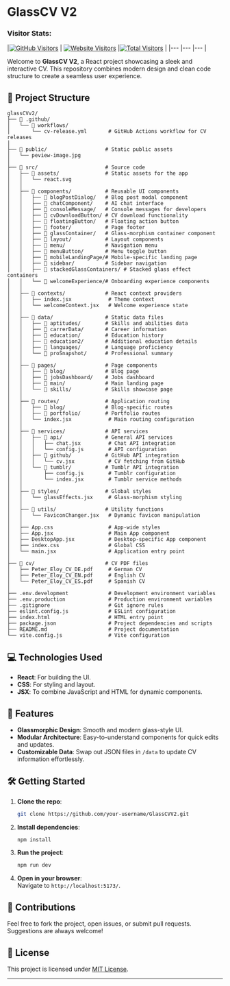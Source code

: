 # GlassCV V2

### Visitor Stats:

|[![GitHub Visitors](https://hits.seeyoufarm.com/api/count/incr/badge.svg?url=https://github.com/Peter-Eloy/glassCVv2&count_bg=%231E88E5&title_bg=%23555555&icon=github.svg&icon_color=%23E7E7E7&title=GitHub%20Visitors&edge_flat=false)](https://github.com/Peter-Eloy/glassCVv2)
   	| [![Website Visitors](https://hits.seeyoufarm.com/api/count/incr/badge.svg?url=https://petereloy.dev/website-only&count_bg=%2379C83D&title_bg=%23555555&icon=netlify.svg&icon_color=%23E7E7E7&title=Website%20Visitors&edge_flat=false)](https://petereloy.dev)
  	|[![Total Visitors](https://hits.seeyoufarm.com/api/count/incr/badge.svg?url=https://petereloy.dev&count_bg=%23FF9800&title_bg=%23555555&icon=&icon_color=%23E7E7E7&title=All%20Visitors&edge_flat=false)](https://petereloy.dev)
   	|
|---	|---	|---	|





Welcome to **GlassCV V2**, a React project showcasing a sleek and interactive CV. This repository combines modern design and clean code structure to create a seamless user experience.

## 📁 Project Structure

```
glassCVv2/
├── 📁 .github/
│   └── 📁 workflows/
│       └── cv-release.yml       # GitHub Actions workflow for CV releases
│
├── 📁 public/                   # Static public assets
│   └── peview-image.jpg
│
├── 📁 src/                      # Source code
│   ├── 📁 assets/               # Static assets for the app
│   │   └── react.svg
│   │
│   ├── 📁 components/           # Reusable UI components
│   │   ├── 📁 blogPostDialog/   # Blog post modal component
│   │   ├── 📁 chatComponent/    # AI chat interface
│   │   ├── 📁 consoleMessage/   # Console messages for developers
│   │   ├── 📁 cvDownloadButton/ # CV download functionality
│   │   ├── 📁 floatingButton/   # Floating action button
│   │   ├── 📁 footer/           # Page footer
│   │   ├── 📁 glassContainer/   # Glass-morphism container component
│   │   ├── 📁 layout/           # Layout components
│   │   ├── 📁 menu/             # Navigation menu
│   │   ├── 📁 menuButton/       # Menu toggle button
│   │   ├── 📁 mobileLandingPage/# Mobile-specific landing page
│   │   ├── 📁 sidebar/          # Sidebar navigation
│   │   ├── 📁 stackedGlassContainers/ # Stacked glass effect containers
│   │   └── 📁 welcomeExperience/# Onboarding experience components
│   │
│   ├── 📁 contexts/             # React context providers
│   │   ├── index.jsx            # Theme context
│   │   └── welcomeContext.jsx   # Welcome experience state
│   │
│   ├── 📁 data/                 # Static data files
│   │   ├── 📁 aptitudes/        # Skills and abilities data
│   │   ├── 📁 carrerData/       # Career information
│   │   ├── 📁 education/        # Education history
│   │   ├── 📁 education2/       # Additional education details
│   │   ├── 📁 languages/        # Language proficiency
│   │   └── 📁 proSnapshot/      # Professional summary
│   │
│   ├── 📁 pages/                # Page components
│   │   ├── 📁 blog/             # Blog page
│   │   ├── 📁 jobsDashboard/    # Jobs dashboard
│   │   ├── 📁 main/             # Main landing page
│   │   └── 📁 skills/           # Skills showcase page
│   │
│   ├── 📁 routes/               # Application routing
│   │   ├── 📁 blog/             # Blog-specific routes
│   │   ├── 📁 portfolio/        # Portfolio routes
│   │   └── index.jsx            # Main routing configuration
│   │
│   ├── 📁 services/             # API services
│   │   ├── 📁 api/              # General API services
│   │   │   ├── chat.jsx         # Chat API integration
│   │   │   └── config.js        # API configuration
│   │   ├── 📁 github/           # GitHub API integration
│   │   │   └── cv.jsx           # CV fetching from GitHub
│   │   └── 📁 tumblr/           # Tumblr API integration
│   │       ├── config.js        # Tumblr configuration
│   │       └── index.jsx        # Tumblr service methods
│   │
│   ├── 📁 styles/               # Global styles
│   │   └── glassEffects.jsx     # Glass-morphism styling
│   │
│   ├── 📁 utils/                # Utility functions
│   │   └── FaviconChanger.jsx   # Dynamic favicon manipulation
│   │
│   ├── App.css                  # App-wide styles
│   ├── App.jsx                  # Main App component
│   ├── DesktopApp.jsx           # Desktop-specific App component
│   ├── index.css                # Global CSS
│   └── main.jsx                 # Application entry point
│
├── 📁 cv/                       # CV PDF files
│   ├── Peter_Eloy_CV_DE.pdf     # German CV
│   ├── Peter_Eloy_CV_EN.pdf     # English CV
│   └── Peter_Eloy_CV_ES.pdf     # Spanish CV
│
├── .env.development             # Development environment variables
├── .env.production              # Production environment variables
├── .gitignore                   # Git ignore rules
├── eslint.config.js             # ESLint configuration
├── index.html                   # HTML entry point
├── package.json                 # Project dependencies and scripts
├── README.md                    # Project documentation
└── vite.config.js               # Vite configuration
```


## 💻 Technologies Used

- **React**: For building the UI.
- **CSS**: For styling and layout.
- **JSX**: To combine JavaScript and HTML for dynamic components.

## 🎨 Features

- **Glassmorphic Design**: Smooth and modern glass-style UI.
- **Modular Architecture**: Easy-to-understand components for quick edits and updates.
- **Customizable Data**: Swap out JSON files in `/data` to update CV information effortlessly.

## 🛠️ Getting Started

1. **Clone the repo**:
   ````bash
   git clone https://github.com/your-username/GlassCVV2.git
   ````

2. **Install dependencies**:
   ````bash
   npm install
   ````

3. **Run the project**:
   ````bash
   npm run dev
   ````

4. **Open in your browser**:  
   Navigate to `http://localhost:5173/`.

## 🤝 Contributions

Feel free to fork the project, open issues, or submit pull requests. Suggestions are always welcome!

## 📄 License

This project is licensed under [MIT License](LICENSE).

---
